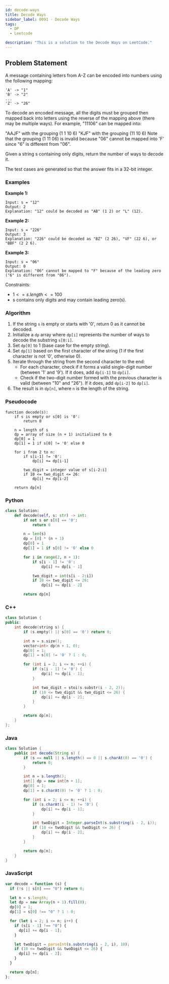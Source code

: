```yaml
---
id: decode-ways
title: Decode Ways
sidebar_label: 0091 - Decode Ways
tags:
  - DP
  - Leetcode

description: "This is a solution to the Decode Ways on LeetCode."
---
```


## Problem Statement

A message containing letters from A-Z can be encoded into numbers using the following mapping:

```
'A' -> "1"
'B' -> "2"
...
'Z' -> "26"
```

To decode an encoded message, all the digits must be grouped then mapped back into letters using the reverse of the mapping above (there may be multiple ways). For example, "11106" can be mapped into:

"AAJF" with the grouping (1 1 10 6)
"KJF" with the grouping (11 10 6)
Note that the grouping (1 11 06) is invalid because "06" cannot be mapped into 'F' since "6" is different from "06".

Given a string s containing only digits, return the number of ways to decode it.

The test cases are generated so that the answer fits in a 32-bit integer.

### Examples

**Example 1:**

```
Input: s = "12"
Output: 2
Explanation: "12" could be decoded as "AB" (1 2) or "L" (12).
```

**Example 2:**

```
Input: s = "226"
Output: 3
Explanation: "226" could be decoded as "BZ" (2 26), "VF" (22 6), or "BBF" (2 2 6).
```

**Example 3:**

```
Input: s = "06"
Output: 0
Explanation: "06" cannot be mapped to "F" because of the leading zero ("6" is different from "06").
```

Constraints:

- $1 <= s.length <= 100$
- s contains only digits and may contain leading zero(s).

### Algorithm

1. If the string `s` is empty or starts with '0', return 0 as it cannot be decoded.
2. Initialize a `dp` array where `dp[i]` represents the number of ways to decode the substring `s[0:i]`.
3. Set `dp[0]` to 1 (base case for the empty string).
4. Set `dp[1]` based on the first character of the string (1 if the first character is not '0', otherwise 0).
5. Iterate through the string from the second character to the end:
   - For each character, check if it forms a valid single-digit number (between '1' and '9'). If it does, add `dp[i-1]` to `dp[i]`.
   - Check if the two-digit number formed with the previous character is valid (between "10" and "26"). If it does, add `dp[i-2]` to `dp[i]`.
6. The result is in `dp[n]`, where `n` is the length of the string.

### Pseudocode

```
function decode(s):
    if s is empty or s[0] is '0':
        return 0

    n = length of s
    dp = array of size (n + 1) initialized to 0
    dp[0] = 1
    dp[1] = 1 if s[0] != '0' else 0

    for i from 2 to n:
        if s[i-1] != '0':
            dp[i] += dp[i-1]

        two_digit = integer value of s[i-2:i]
        if 10 <= two_digit <= 26:
            dp[i] += dp[i-2]

    return dp[n]
```

### Python

```python
class Solution:
    def decode(self, s: str) -> int:
        if not s or s[0] == '0':
            return 0

        n = len(s)
        dp = [0] * (n + 1)
        dp[0] = 1
        dp[1] = 1 if s[0] != '0' else 0

        for i in range(2, n + 1):
            if s[i - 1] != '0':
                dp[i] += dp[i - 1]

            two_digit = int(s[i - 2:i])
            if 10 <= two_digit <= 26:
                dp[i] += dp[i - 2]

        return dp[n]
```

### C++

```cpp
class Solution {
public:
    int decode(string s) {
        if (s.empty() || s[0] == '0') return 0;

        int n = s.size();
        vector<int> dp(n + 1, 0);
        dp[0] = 1;
        dp[1] = s[0] != '0' ? 1 : 0;

        for (int i = 2; i <= n; ++i) {
            if (s[i - 1] != '0') {
                dp[i] += dp[i - 1];
            }

            int two_digit = stoi(s.substr(i - 2, 2));
            if (10 <= two_digit && two_digit <= 26) {
                dp[i] += dp[i - 2];
            }
        }

        return dp[n];
    }
};

```

### Java

```java
class Solution {
    public int decode(String s) {
        if (s == null || s.length() == 0 || s.charAt(0) == '0') {
            return 0;
        }

        int n = s.length();
        int[] dp = new int[n + 1];
        dp[0] = 1;
        dp[1] = s.charAt(0) != '0' ? 1 : 0;

        for (int i = 2; i <= n; ++i) {
            if (s.charAt(i - 1) != '0') {
                dp[i] += dp[i - 1];
            }

            int twoDigit = Integer.parseInt(s.substring(i - 2, i));
            if (10 <= twoDigit && twoDigit <= 26) {
                dp[i] += dp[i - 2];
            }
        }

        return dp[n];
    }
}
```

### JavaScript

```javascript
var decode = function (s) {
  if (!s || s[0] === "0") return 0;

  let n = s.length;
  let dp = new Array(n + 1).fill(0);
  dp[0] = 1;
  dp[1] = s[0] !== "0" ? 1 : 0;

  for (let i = 2; i <= n; i++) {
    if (s[i - 1] !== "0") {
      dp[i] += dp[i - 1];
    }

    let twoDigit = parseInt(s.substring(i - 2, i), 10);
    if (10 <= twoDigit && twoDigit <= 26) {
      dp[i] += dp[i - 2];
    }
  }

  return dp[n];
};
```
